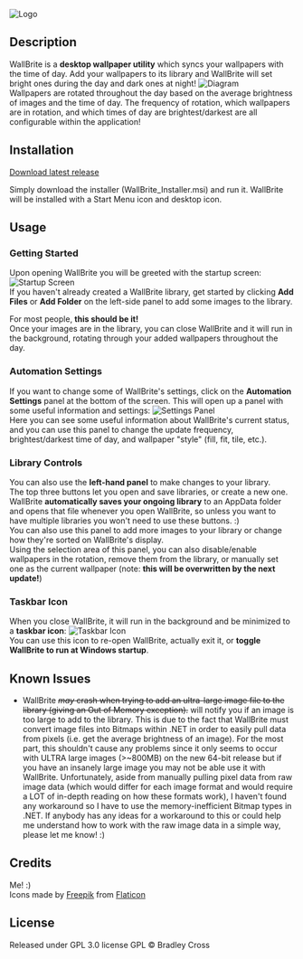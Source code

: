 ![Logo](https://i.imgur.com/WXlq4hc.png)


## Description
WallBrite is a **desktop wallpaper utility** which syncs your wallpapers with the time of day. Add your wallpapers to its library and WallBrite will set bright ones during the day and dark ones at night!
![Diagram](https://i.imgur.com/DlSmbQW.png)\
Wallpapers are rotated throughout the day based on the average brightness of images and the time of day. The frequency of rotation, which wallpapers are in rotation, and which times of day are brightest/darkest are all configurable within the application!


## Installation
[Download latest release](https://github.com/MollyMayhem/WallBrite/releases/download/v1.0.1/WallBrite_Installer.msi)

Simply download the installer (WallBrite_Installer.msi) and run it. WallBrite will be installed with a Start Menu icon and desktop icon.


## Usage
### Getting Started
Upon opening WallBrite you will be greeted with the startup screen:
![Startup Screen](https://i.imgur.com/CbGE7M7.png)\
If you haven't already created a WallBrite library, get started by clicking **Add Files** or **Add Folder** on the left-side panel to add some images to the library.

For most people, **this should be it!**\
Once your images are in the library, you can close WallBrite and it will run in the background, rotating through your added wallpapers throughout the day.

### Automation Settings
If you want to change some of WallBrite's settings, click on the **Automation Settings** panel at the bottom of the screen. This will open up a panel with some useful information and settings:
![Settings Panel](https://i.imgur.com/mds1L4f.png)\
Here you can see some useful information about WallBrite's current status, and you can use this panel to change the update frequency, brightest/darkest time of day, and wallpaper "style" (fill, fit, tile, etc.).

### Library Controls
You can also use the **left-hand panel** to make changes to your library.\
The top three buttons let you open and save libraries, or create a new one. WallBrite **automatically saves your ongoing library** to an AppData folder and opens that file whenever you open WallBrite, so unless you want to have multiple libraries you won't need to use these buttons. :)\
You can also use this panel to add more images to your library or change how they're sorted on WallBrite's display.\
Using the selection area of this panel, you can also disable/enable wallpapers in the rotation, remove them from the library, or manually set one as the current wallpaper (note: **this will be overwritten by the next update!**)

### Taskbar Icon
When you close WallBrite, it will run in the background and be minimized to a **taskbar icon**:
![Taskbar Icon](https://i.imgur.com/YqTKJDG.png)\
You can use this icon to re-open WallBrite, actually exit it, or **toggle WallBrite to run at Windows startup**.


## Known Issues
- WallBrite ~~*may* crash when trying to add an ultra-large image file to the library (giving an Out of Memory exception).~~ will notify you if an image is too large to add to the library. This is due to the fact that WallBrite must convert image files into Bitmaps within .NET in order to easily pull data from pixels (i.e. get the average brightness of an image). For the most part, this shouldn't cause any problems since it only seems to occur with ULTRA large images (>~800MB) on the new 64-bit release but if you have an insanely large image you may not be able use it with WallBrite. Unfortunately, aside from manually pulling pixel data from raw image data (which would differ for each image format and would require a LOT of in-depth reading on how these formats work), I haven't found any workaround so I have to use the memory-inefficient Bitmap types in .NET. If anybody has any ideas for a workaround to this or could help me understand how to work with the raw image data in a simple way, please let me know! :)


## Credits
Me! :)\
Icons made by [Freepik](https://www.flaticon.com/authors/freepik) from [Flaticon](https://www.flaticon.com/)

## License
Released under GPL 3.0 license
GPL © Bradley Cross

